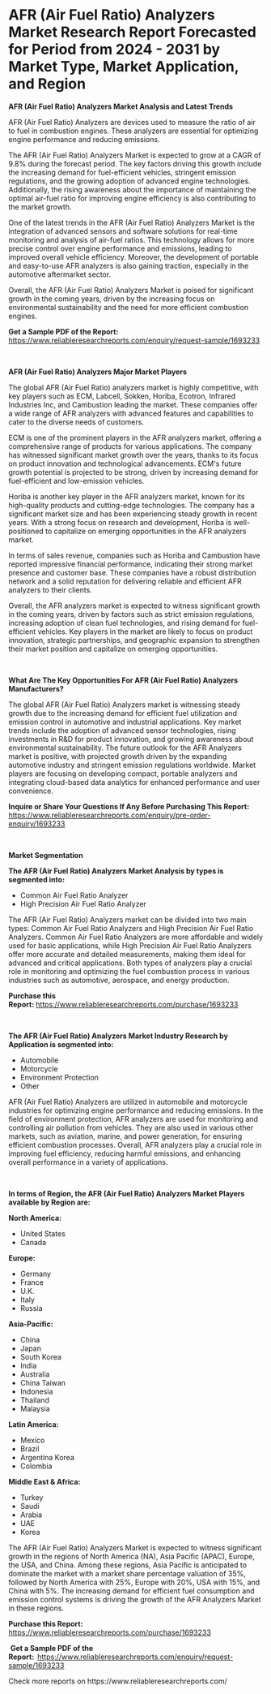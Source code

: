 <p><h1>AFR (Air Fuel Ratio) Analyzers Market Research Report Forecasted for Period from 2024 -  2031 by Market Type, Market Application, and Region</h1></p><p><strong>AFR (Air Fuel Ratio) Analyzers Market Analysis and Latest Trends</strong></p>
<p><p>AFR (Air Fuel Ratio) Analyzers are devices used to measure the ratio of air to fuel in combustion engines. These analyzers are essential for optimizing engine performance and reducing emissions.</p><p>The AFR (Air Fuel Ratio) Analyzers Market is expected to grow at a CAGR of 9.8% during the forecast period. The key factors driving this growth include the increasing demand for fuel-efficient vehicles, stringent emission regulations, and the growing adoption of advanced engine technologies. Additionally, the rising awareness about the importance of maintaining the optimal air-fuel ratio for improving engine efficiency is also contributing to the market growth.</p><p>One of the latest trends in the AFR (Air Fuel Ratio) Analyzers Market is the integration of advanced sensors and software solutions for real-time monitoring and analysis of air-fuel ratios. This technology allows for more precise control over engine performance and emissions, leading to improved overall vehicle efficiency. Moreover, the development of portable and easy-to-use AFR analyzers is also gaining traction, especially in the automotive aftermarket sector.</p><p>Overall, the AFR (Air Fuel Ratio) Analyzers Market is poised for significant growth in the coming years, driven by the increasing focus on environmental sustainability and the need for more efficient combustion engines.</p></p>
<p><strong>Get a Sample PDF of the Report:&nbsp;</strong> <a href="https://www.reliableresearchreports.com/enquiry/request-sample/1693233">https://www.reliableresearchreports.com/enquiry/request-sample/1693233</a></p>
<p>&nbsp;</p>
<p><strong>AFR (Air Fuel Ratio) Analyzers Major Market Players</strong></p>
<p><p>The global AFR (Air Fuel Ratio) analyzers market is highly competitive, with key players such as ECM, Labcell, Sokken, Horiba, Ecotron, Infrared Industries Inc, and Cambustion leading the market. These companies offer a wide range of AFR analyzers with advanced features and capabilities to cater to the diverse needs of customers.</p><p>ECM is one of the prominent players in the AFR analyzers market, offering a comprehensive range of products for various applications. The company has witnessed significant market growth over the years, thanks to its focus on product innovation and technological advancements. ECM's future growth potential is projected to be strong, driven by increasing demand for fuel-efficient and low-emission vehicles.</p><p>Horiba is another key player in the AFR analyzers market, known for its high-quality products and cutting-edge technologies. The company has a significant market size and has been experiencing steady growth in recent years. With a strong focus on research and development, Horiba is well-positioned to capitalize on emerging opportunities in the AFR analyzers market.</p><p>In terms of sales revenue, companies such as Horiba and Cambustion have reported impressive financial performance, indicating their strong market presence and customer base. These companies have a robust distribution network and a solid reputation for delivering reliable and efficient AFR analyzers to their clients.</p><p>Overall, the AFR analyzers market is expected to witness significant growth in the coming years, driven by factors such as strict emission regulations, increasing adoption of clean fuel technologies, and rising demand for fuel-efficient vehicles. Key players in the market are likely to focus on product innovation, strategic partnerships, and geographic expansion to strengthen their market position and capitalize on emerging opportunities.</p></p>
<p>&nbsp;</p>
<p><strong>What Are The Key Opportunities For AFR (Air Fuel Ratio) Analyzers Manufacturers?</strong></p>
<p><p>The global AFR (Air Fuel Ratio) Analyzers market is witnessing steady growth due to the increasing demand for efficient fuel utilization and emission control in automotive and industrial applications. Key market trends include the adoption of advanced sensor technologies, rising investments in R&D for product innovation, and growing awareness about environmental sustainability. The future outlook for the AFR Analyzers market is positive, with projected growth driven by the expanding automotive industry and stringent emission regulations worldwide. Market players are focusing on developing compact, portable analyzers and integrating cloud-based data analytics for enhanced performance and user convenience.</p></p>
<p><strong>Inquire or Share Your Questions If Any Before Purchasing This Report:</strong> <a href="https://www.reliableresearchreports.com/enquiry/pre-order-enquiry/1693233">https://www.reliableresearchreports.com/enquiry/pre-order-enquiry/1693233</a></p>
<p>&nbsp;</p>
<p><strong>Market Segmentation</strong></p>
<p><strong>The AFR (Air Fuel Ratio) Analyzers Market Analysis by types is segmented into:</strong></p>
<p><ul><li>Common Air Fuel Ratio Analyzer</li><li>High Precision Air Fuel Ratio Analyzer</li></ul></p>
<p><p>The AFR (Air Fuel Ratio) Analyzers market can be divided into two main types: Common Air Fuel Ratio Analyzers and High Precision Air Fuel Ratio Analyzers. Common Air Fuel Ratio Analyzers are more affordable and widely used for basic applications, while High Precision Air Fuel Ratio Analyzers offer more accurate and detailed measurements, making them ideal for advanced and critical applications. Both types of analyzers play a crucial role in monitoring and optimizing the fuel combustion process in various industries such as automotive, aerospace, and energy production.</p></p>
<p><strong>Purchase this Report:&nbsp;</strong><a href="https://www.reliableresearchreports.com/purchase/1693233">https://www.reliableresearchreports.com/purchase/1693233</a></p>
<p>&nbsp;</p>
<p><strong>The AFR (Air Fuel Ratio) Analyzers Market Industry Research by Application is segmented into:</strong></p>
<p><ul><li>Automobile</li><li>Motorcycle</li><li>Environment Protection</li><li>Other</li></ul></p>
<p><p>AFR (Air Fuel Ratio) Analyzers are utilized in automobile and motorcycle industries for optimizing engine performance and reducing emissions. In the field of environment protection, AFR analyzers are used for monitoring and controlling air pollution from vehicles. They are also used in various other markets, such as aviation, marine, and power generation, for ensuring efficient combustion processes. Overall, AFR analyzers play a crucial role in improving fuel efficiency, reducing harmful emissions, and enhancing overall performance in a variety of applications.</p></p>
<p>&nbsp;</p>
<p><strong>In terms of Region, the AFR (Air Fuel Ratio) Analyzers Market Players available by Region are:</strong></p>
<p>
    <p> <strong> North America: </strong>
        <ul>
            <li>United States</li>
            <li>Canada</li>
        </ul>
        </p> 
    <p> <strong> Europe: </strong>
        <ul>
            <li>Germany</li>
            <li>France</li>
            <li>U.K.</li>
            <li>Italy</li>
            <li>Russia</li>
        </ul>
        </p> 
    <p> <strong> Asia-Pacific: </strong>
        <ul>
            <li>China</li>
            <li>Japan</li>
            <li>South Korea</li>
            <li>India</li>
            <li>Australia</li>
            <li>China Taiwan</li>
            <li>Indonesia</li>
            <li>Thailand</li>
            <li>Malaysia</li>
        </ul>
        </p> 
    <p> <strong> Latin America: </strong>
        <ul>
            <li>Mexico</li>
            <li>Brazil</li>
            <li>Argentina Korea</li>
            <li>Colombia</li>
        </ul>
        </p> 
    <p> <strong> Middle East & Africa: </strong>
        <ul>
            <li>Turkey</li>
            <li>Saudi</li>
            <li>Arabia</li>
            <li>UAE</li>
            <li>Korea</li>
        </ul>
    </p>
    </p>
<p><p>The AFR (Air Fuel Ratio) Analyzers Market is expected to witness significant growth in the regions of North America (NA), Asia Pacific (APAC), Europe, the USA, and China. Among these regions, Asia Pacific is anticipated to dominate the market with a market share percentage valuation of 35%, followed by North America with 25%, Europe with 20%, USA with 15%, and China with 5%. The increasing demand for efficient fuel consumption and emission control systems is driving the growth of the AFR Analyzers Market in these regions.</p></p>
<p><strong>Purchase this Report: </strong><a href="https://www.reliableresearchreports.com/purchase/1693233">https://www.reliableresearchreports.com/purchase/1693233</a></p>
<p>&nbsp;<strong>Get a Sample PDF of the Report:&nbsp;&nbsp;</strong><a href="https://www.reliableresearchreports.com/enquiry/request-sample/1693233">https://www.reliableresearchreports.com/enquiry/request-sample/1693233</a></p>
<p><strong></strong></p>
<p>Check more reports on https://www.reliableresearchreports.com/</p>